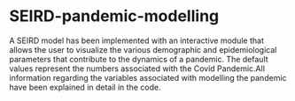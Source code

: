 # SEIRD-pandemic-modelling
A SEIRD model has been implemented with an interactive module that allows the user to visualize the various demographic and epidemiological parameters that contribute to the dynamics of a pandemic. The default values represent the numbers associated with the Covid Pandemic.All information regarding the variables associated with modelling the pandemic have been explained in detail in the code.
